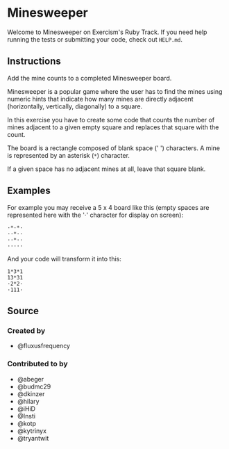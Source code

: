 # Minesweeper

Welcome to Minesweeper on Exercism's Ruby Track.
If you need help running the tests or submitting your code, check out `HELP.md`.

## Instructions

Add the mine counts to a completed Minesweeper board.

Minesweeper is a popular game where the user has to find the mines using numeric hints that indicate how many mines are directly adjacent (horizontally, vertically, diagonally) to a square.

In this exercise you have to create some code that counts the number of mines adjacent to a given empty square and replaces that square with the count.

The board is a rectangle composed of blank space (' ') characters.
A mine is represented by an asterisk (`*`) character.

If a given space has no adjacent mines at all, leave that square blank.

## Examples

For example you may receive a 5 x 4 board like this (empty spaces are represented here with the '·' character for display on screen):

```text
·*·*·
··*··
··*··
·····
```

And your code will transform it into this:

```text
1*3*1
13*31
·2*2·
·111·
```

## Source

### Created by

- @fluxusfrequency

### Contributed to by

- @abeger
- @budmc29
- @dkinzer
- @hilary
- @iHiD
- @Insti
- @kotp
- @kytrinyx
- @tryantwit